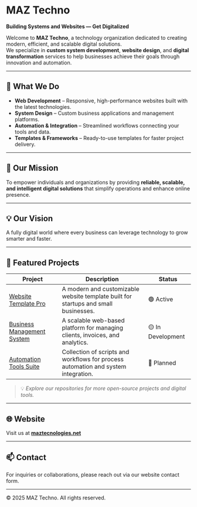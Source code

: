 # MAZ Techno

**Building Systems and Websites — Get Digitalized**

Welcome to **MAZ Techno**, a technology organization dedicated to creating modern, efficient, and scalable digital solutions.  
We specialize in **custom system development**, **website design**, and **digital transformation** services to help businesses achieve their goals through innovation and automation.

---

## 🧩 What We Do

- **Web Development** – Responsive, high-performance websites built with the latest technologies.  
- **System Design** – Custom business applications and management platforms.  
- **Automation & Integration** – Streamlined workflows connecting your tools and data.  
- **Templates & Frameworks** – Ready-to-use templates for faster project delivery.

---

## 🚀 Our Mission

To empower individuals and organizations by providing **reliable, scalable, and intelligent digital solutions** that simplify operations and enhance online presence.

---

## 💡 Our Vision

A fully digital world where every business can leverage technology to grow smarter and faster.

---

## 🧱 Featured Projects

| Project | Description | Status |
|----------|--------------|--------|
| [Website Template Pro](https://github.com/maztechno/website-template-pro) | A modern and customizable website template built for startups and small businesses. | 🟢 Active |
| [Business Management System](https://github.com/maztechno/business-management-system) | A scalable web-based platform for managing clients, invoices, and analytics. | 🟡 In Development |
| [Automation Tools Suite](https://github.com/maztechno/automation-suite) | Collection of scripts and workflows for process automation and system integration. | 🔵 Planned |

> 💡 *Explore our repositories for more open-source projects and digital tools.*

---

## 🌐 Website

Visit us at [**maztecnologies.net**](https://maztecnologies.net)

---

## 📫 Contact

For inquiries or collaborations, please reach out via our website contact form.

---

© 2025 MAZ Techno. All rights reserved.
